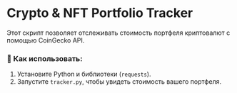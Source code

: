 # Crypto & NFT Portfolio Tracker  
Этот скрипт позволяет отслеживать стоимость портфеля криптовалют с помощью CoinGecko API.  
### 🔹 Как использовать:  
1. Установите Python и библиотеки (`requests`).  
2. Запустите `tracker.py`, чтобы увидеть стоимость вашего портфеля.  
